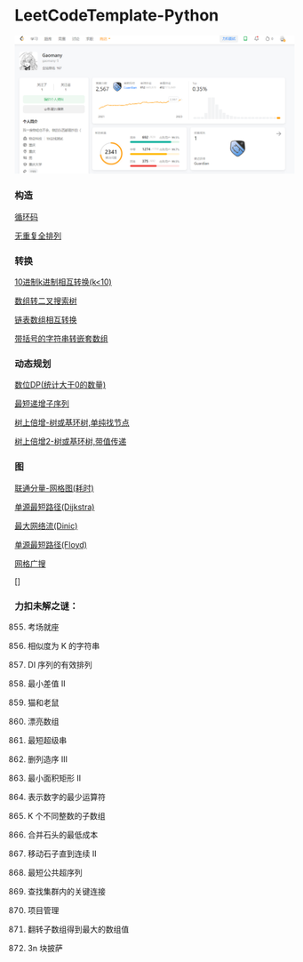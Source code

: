 # LeetCodeTemplate-Python

![ContestScore](./competition/2023_08_24.png)

### 构造

[循环码](./construct/CyclicCode.py)

[无重复全排列](./construct/PermuteUnique.py)

### 转换

[10进制k进制相互转换(k<10)](./convert/BaseK.py)

[数组转二叉搜索树](./convert/BST.py)

[链表数组相互转换](./convert/ListNode.py)

[带括号的字符串转嵌套数组](./convert/Parentheses2NestedArray.py)

### 动态规划

[数位DP(统计大于0的数量)](./dp/DigitDP.py)

[最短递增子序列](./dp/LIS.py)

[树上倍增-树或基环树,单纯找节点](./dp/TreeDoubling.py)

[树上倍增2-树或基环树,带值传递](./dp/TreeDoubling2.py)

### 图

[联通分量-网格图(耗时)](./graph/ConnectedComponent-Grid.py)

[单源最短路径(Dijkstra)](./graph/Dijkstra.py)

[最大网络流(Dinic)](./graph/Dinic.py)

[单源最短路径(Floyd)](./graph/Floyd.py)

[网格广搜](./graph/GridSearch.py)

[]



### 力扣未解之谜：

855. 考场就座

854. 相似度为 K 的字符串

903. DI 序列的有效排列

910. 最小差值 II

913. 猫和老鼠

932. 漂亮数组

943. 最短超级串

960. 删列造序 III
 
963. 最小面积矩形 II

964. 表示数字的最少运算符

992. K 个不同整数的子数组

1000. 合并石头的最低成本

1040. 移动石子直到连续 II

1092. 最短公共超序列

1192. 查找集群内的关键连接

1203. 项目管理

1330. 翻转子数组得到最大的数组值

1388. 3n 块披萨
